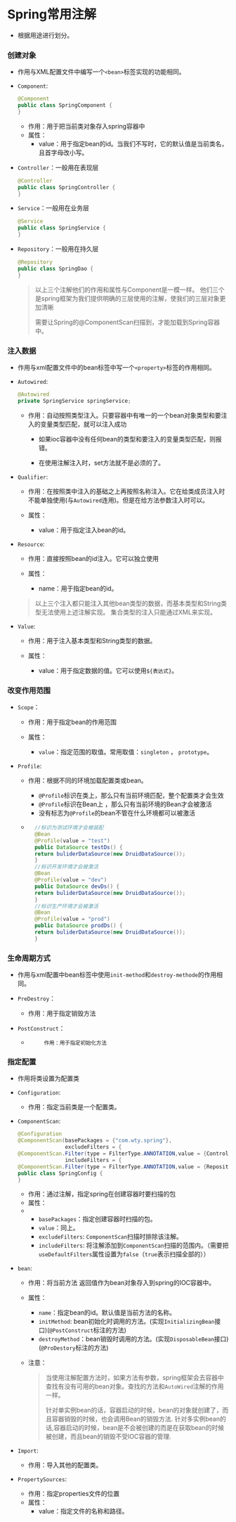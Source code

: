 # Spring常用注解

* 根据用途进行划分。

### 创建对象

 * 作用与XML配置文件中编写一个`<bean>`标签实现的功能相同。

 * `Component`:

     ```java
     @Component
     public class SpringComponent {
     }
     ```

     * 作用：用于把当前类对象存入spring容器中
     * 属性：
       * value：用于指定bean的id。当我们不写时，它的默认值是当前类名，且首字母改小写。

 * `Controller`：一般用在表现层

    ```java
    @Controller
    public class SpringController {
    }
    ```

 * `Service`：一般用在业务层

    ```java
    @Service
    public class SpringService {
    }
    ```

 * `Repository`：一般用在持久层

    ```java
    @Repository
    public class SpringDao {
    }
    ```
    
    > 以上三个注解他们的作用和属性与Component是一模一样。
    > 他们三个是spring框架为我们提供明确的三层使用的注解，使我们的三层对象更加清晰
    >
    > 需要让Spring的@ComponentScan扫描到，才能加载到Spring容器中。

### 注入数据

 * 作用与xml配置文件中的bean标签中写一个`<property>`标签的作用相同。

 * `Autowired`:

     ```java
     @Autowired
     private SpringService springService;
     ```

     * 作用：自动按照类型注入。只要容器中有唯一的一个bean对象类型和要注入的变量类型匹配，就可以注入成功

         * 如果ioc容器中没有任何bean的类型和要注入的变量类型匹配，则报错。

         * 在使用注解注入时，set方法就不是必须的了。

 * `Qualifier`:

     * 作用：在按照类中注入的基础之上再按照名称注入。它在给类成员注入时不能单独使用(与`Autowired`连用)。但是在给方法参数注入时可以。

     * 属性：

         * value：用于指定注入bean的id。

 * `Resource`:

     * 作用：直接按照bean的id注入。它可以独立使用

     * 属性：

         * name：用于指定bean的id。

    > 以上三个注入都只能注入其他bean类型的数据，而基本类型和String类型无法使用上述注解实现。
    > 集合类型的注入只能通过XML来实现。

 * `Value`:

     * 作用：用于注入基本类型和String类型的数据。

     * 属性：

         * value：用于指定数据的值。它可以使用`${表达式}`。

### 改变作用范围

 * `Scope`：
    * 作用：用于指定bean的作用范围
      
    * 属性：
      * `value`：指定范围的取值。常用取值：`singleton` ， `prototype`。

* `Profile`:

    * 作用：根据不同的环境加载配置类或bean。

        * `@Profile`标识在类上，那么只有当前环境匹配，整个配置类才会生效
        * `@Profile`标识在Bean上 ，那么只有当前环境的Bean才会被激活
        * 没有标志为`@Profile`的bean不管在什么环境都可以被激活

    * ```java
        //标识为测试环境才会被装配
        @Bean
        @Profile(value = "test")
        public DataSource testDs() {
        return buliderDataSource(new DruidDataSource());
        }
        //标识开发环境才会被激活
        @Bean
        @Profile(value = "dev")
        public DataSource devDs() {
        return buliderDataSource(new DruidDataSource());
        }
        //标识生产环境才会被激活
        @Bean
        @Profile(value = "prod")
        public DataSource prodDs() {
        return buliderDataSource(new DruidDataSource());
        }
        ```

### 生命周期方式

 * 作用与xml配置中bean标签中使用`init-method`和`destroy-methode`的作用相同。

 * `PreDestroy`：
     * 作用：用于指定销毁方法

 * `PostConstruct`：
     *          作用：用于指定初始化方法

### 指定配置

* 作用将类设置为配置类

* `Configuration`:
  
  * 作用：指定当前类是一个配置类。
  
* `ComponentScan`:
  
  ```java
  @Configuration
  @ComponentScan(basePackages = {"com.wty.spring"},
                 excludeFilters = {
  @ComponentScan.Filter(type = FilterType.ANNOTATION,value = {Controller.class})},
                 includeFilters = {
  @ComponentScan.Filter(type = FilterType.ANNOTATION,value = {Repository.class})})
  public class SpringConfig {
  }
  ```
  
  
  
  * 作用：通过注解，指定spring在创建容器时要扫描的包
  * 属性：
  * * `basePackages`：指定创建容器时扫描的包。
    * `value`：同上。
    * `excludeFilters`: `ComponentScan`扫描时排除该注解。
    * `includeFilters`: 将注解添加到`ComponentScan`扫描的范围内。（需要把`useDefaultFilters`属性设置为`false`（`true`表示扫描全部的））
  
* `bean`:
  * 作用：将当前方法 返回值作为bean对象存入到spring的IOC容器中。
  
  * 属性：
    
    * `name`：指定bean的id。默认值是当前方法的名称。
    * `initMethod`: bean初始化时调用的方法。(实现`InitializingBean`接口)(`@PostConstruct`标注的方法)
    * `destroyMethod`：bean销毁时调用的方法。(实现`DisposableBean`接口)(`@ProDestory`标注的方法)
    
  * 注意：
  
    >当使用注解配置方法时，如果方法有参数，spring框架会去容器中查找有没有可用的bean对象。查找的方法和`AutoWired`注解的作用一样。
    >
    >针对单实例bean的话，容器启动的时候，bean的对象就创建了，而且容器销毁的时候，也会调用Bean的销毁方法.
    >针对多实例bean的话,容器启动的时候，bean是不会被创建的而是在获取bean的时候被创建，而且bean的销毁不受IOC容器的管理.
  
* `Import`:
  
  * 作用：导入其他的配置类。
  
* `PropertySources`:
  * 作用：指定properties文件的位置
  * 属性：
    * value：指定文件的名称和路径。

